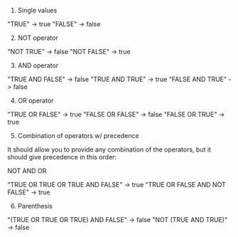1. Single values

"TRUE" -> true
"FALSE" -> false

2. NOT operator

"NOT TRUE" -> false
"NOT FALSE" -> true

3. AND operator

"TRUE AND FALSE" -> false
"TRUE AND TRUE" -> true
"FALSE AND TRUE" -> false

4. OR operator

"TRUE OR FALSE" -> true
"FALSE OR FALSE" -> false
"FALSE OR TRUE" -> true

5. Combination of operators w/ precedence

It should allow you to provide any combination of the operators, but it should give precedence in this order:

NOT
AND
OR

"TRUE OR TRUE OR TRUE AND FALSE" -> true
"TRUE OR FALSE AND NOT FALSE" -> true

6. Parenthesis

"(TRUE OR TRUE OR TRUE) AND FALSE" -> false
"NOT (TRUE AND TRUE)" -> false